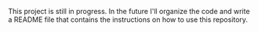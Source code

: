 This project is still in progress. In the future I'll organize the code and write a README file that contains the instructions on how to use this repository.